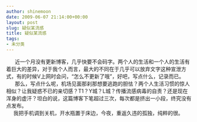 ```yaml
---
author: shinemoon
date: 2009-06-07 21:14:00+00:00
layout: post
slug: 疑似某流感
title: 疑似某流感
tags:
- 未分类
---
```


      近一个月没有更新博客，几乎快要不会码字。两个人的生活和一个人的生活有着巨大的差异，对于我个人而言，最大的不同在于几乎可以放弃文字这种宣泄方式，有的时候V上网时会问，“怎么不更新了哦”，好吧，写点什么，记录而已。  
      那么，写点什么呢，机场见面那刹那想要逃跑的胆怯？两个人生活习惯的惊人相似？让我疑惑不已的亲切感？T1？Y城？L城？传播流感病毒的自责？还是现在浑身的虚汗？坦白的说，这篇博客下笔超过三次，每次都是挤出一小段，终究没有点发布。  
     我把手机调到关机，开水瓶置于床边，今夜，重返久违的孤独，纯粹的很。  

